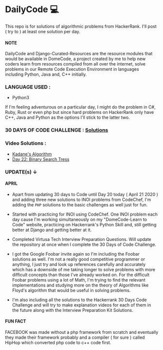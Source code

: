 # DailyCode 💻
This repo is for solutions of algorithmic problems from HackerRank. I'll post ( try to ) at least one solution per day.

#### NOTE  
DailyCode and Django-Curated-Resources are the resource modules that would be available in DomeCode, a project created by me to help new coders learn from resources compiled from all over the internet, solve problems in our Remote Code Execution Environment in languages including Python, Java and, C++ initially.

### LANGUAGE USED :
* Python3

If I'm feeling adventurous on a particular day, I might do the problem in C#, Ruby, Rust or even php but since hard problems on HackerRank only have C++, Java and Python as the options I'll stick to the latter two.

### 30 DAYS OF CODE CHALLENGE : [Solutions](https://github.com/arthtyagi/dailycode/tree/master/30daysofcode)

### Video Solutions : 
- [Kadane's Algorithm](https://www.youtube.com/watch?v=KXyE-LaVoqI&feature=youtu.be) 
- [Day 22: Binary Search Tress](https://www.youtube.com/watch?v=UJhrxy52QB0&t=9s)

### UPDATE(s) ↓  

#### APRIL 

- Apart from updating 30 days to Code until Day 20 today ( April 21 2020 ) and adding three new solutions to INOI problems from CodeChef, I'm adding the `PHP` solutions to the basic challenges as well just for fun.

- Started with practicing for INOI using CodeChef. One INOI problem each day cause I'm working simultaneously on my "DomeCode-Learn to Code" website, practicing on Hackerrank's Python Skill and, still getting better at Django and getting better at it. 

- Completed Virtusa Tech Interview Preparation Questions. Will update the repository at once when I complete the 30 Days of Code Challenge.

- I got the Google Foobar invite again so I'm including the Foobar solutions as well. I'm not a really good competitive programmer or anything, I just try and look up references carefully and accurately which has a downside of me taking longer to solve problems with more difficult concepts than those I've already worked on. For the difficult Foobar problems using a lot of Math, I'm trying to find the relevant implementations and studying more on the theory of Algorithms like Floyd's algorithm that would be useful in solving problems.

- I'm also including all the solutions to the Hackerrank 30 Days Code Challenge and will try to make explanation videos for each of them in the future along with the Interview Preparation Kit Solutions.

#### FUN FACT
FACEBOOK was made without a php framework from scratch and eventually they made their framework probably and a compiler ( for sure ) called HipHop which converted php code to c++ code first.
